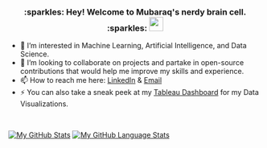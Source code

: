 
<h3 align="center">
  :sparkles: Hey! Welcome to Mubaraq's nerdy brain cell. :sparkles:
  <img src="https://media.giphy.com/media/hvRJCLFzcasrR4ia7z/giphy.gif" width="28">
</h3>

- 👀 I’m interested in Machine Learning, Artificial Intelligence, and Data Science.
- 💞️ I’m looking to collaborate on projects and partake in open-source contributions that would help me improve my skills and experience.
- 📫 How to reach me here: [LinkedIn](https://www.linkedin.com/in/mubaraq-onipede-05562b189/) & [Email](mubaraqgbolahan014@gmail.com)
- ⚡ You can also take a sneak peek at my [Tableau Dashboard](https://public.tableau.com/app/profile/mubaraq.onipede) for my Data Visualizations.
 
<br>


[![My GitHub Stats](https://github-readme-stats.vercel.app/api/?username=mubarraqqq&count_private=true&theme=tokyonight&showicons=true)]()
[![My GitHub Language Stats](https://github-readme-stats.vercel.app/api/top-langs/?username=mubarraqqq&langs_count=5&theme=tokyonight)]()
